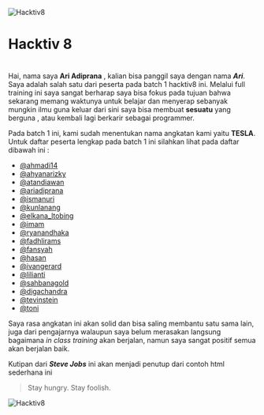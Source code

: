 
![Hacktiv8](https://ci6.googleusercontent.com/proxy/qL5hvNQQplQy59KcZnNoB7GxDbnZqgdrctVf9rFMg2_HkxQnfFdn52Xup3JHvBbVXs85Fk4kLDzGHgwg4d5SSr2lD3TvPpf7yvzCT8UXCkrQNDEPs59mPZ2SjBdPCuU6FrQC-wdyURimYvau=s0-d-e1-ft#https://uploads.intercomcdn.com/i/o/6384583/0359ba92179bc240031840dd/File1463363791785)
# Hacktiv 8
#

Hai, nama saya **Ari Adiprana** , kalian bisa panggil saya dengan nama **_Ari_**.
Saya adalah salah satu dari peserta pada batch 1 hacktiv8 ini. Melalui full training ini saya sangat berharap saya bisa fokus pada tujuan bahwa sekarang memang waktunya untuk belajar dan menyerap sebanyak mungkin ilmu guna keluar dari sini saya bisa membuat **sesuatu** yang berguna , atau kembali lagi berkarir sebagai programmer. 

Pada batch 1 ini, kami sudah menentukan nama angkatan kami yaitu **TESLA**.
Untuk daftar peserta lengkap pada batch 1 ini silahkan lihat pada daftar dibawah ini :


* [@ahmadi14](https://hacktiv8-course.slack.com/team/ahmadi14)
* [@ahyanarizky](https://hacktiv8-course.slack.com/team/ahyanarizky)
* [@atandiawan](https://hacktiv8-course.slack.com/team/atandiawan)
* [@ariadiprana](https://hacktiv8-course.slack.com/team/ariadiprana)
* [@ismanuri](https://hacktiv8-course.slack.com/team/ismanuri)
* [@kunlanang](https://hacktiv8-course.slack.com/team/kunlanang)
* [@elkana_ltobing](https://hacktiv8-course.slack.com/team/elkana_ltobing)
* [@imam](https://hacktiv8-course.slack.com/team/imam)
* [@ryanandhaka](https://hacktiv8-course.slack.com/team/ryanandhaka)
* [@fadhlirams](https://hacktiv8-course.slack.com/team/fadhlirams)
* [@fansyah](https://hacktiv8-course.slack.com/team/hasan)
* [@hasan](https://hacktiv8-course.slack.com/team/hasan)
* [@ivangerard](https://hacktiv8-course.slack.com/team/ivangerard)
* [@lilianti](https://hacktiv8-course.slack.com/team/lilianti)
* [@sahbanagold](https://hacktiv8-course.slack.com/team/sahbanagold)
* [@digachandra](https://hacktiv8-course.slack.com/team/digachandra)
* [@tevinstein](https://hacktiv8-course.slack.com/team/tevinstein)
* [@toni](https://hacktiv8-course.slack.com/team/toni)

Saya rasa angkatan ini akan solid dan bisa saling membantu satu sama lain, juga dari pengajarnya walaupun saya belum merasakan langsung bagaimana _in class training_ akan berjalan, namun saya sangat positif semua akan berjalan baik. 

Kutipan dari **_Steve Jobs_** ini akan menjadi penutup dari contoh html sederhana ini 
> Stay hungry. Stay foolish.

![Hacktiv8](https://ci4.googleusercontent.com/proxy/f0HQT0cn7Ry93kuLWxFDcW8a5cKX9wTI1xfL1m6YuRGoEgfvp9gTazvQ4lGQ9lGfSlbBygJddf-LngKhUH9OTipCxk9QQjN0A8S_V8D-YvyBzknKVbw-QA-fNun9G8SDO1qxiS8=s0-d-e1-ft#https://uploads.intercomcdn.com/i/o/8751168/9c9c8a193edcfdc8e4265bf1/banner.png)
